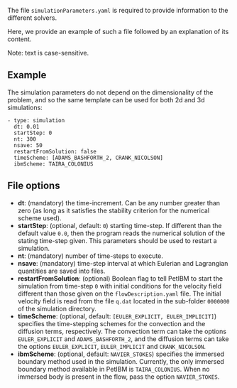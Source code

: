The file `simulationParameters.yaml` is required to provide information to the different solvers.

Here, we provide an example of such a file followed by an explanation of its content.

Note: text is case-sensitive.


## Example

The simulation parameters do not depend on the dimensionality of the problem, and so the same template can be used for both 2d and 3d simulations:

    - type: simulation
      dt: 0.01
      startStep: 0
      nt: 300
      nsave: 50
      restartFromSolution: false
      timeScheme: [ADAMS_BASHFORTH_2, CRANK_NICOLSON]
      ibmScheme: TAIRA_COLONIUS


## File options

* **dt**: (mandatory) the time-increment. Can be any number greater than zero (as long as it satisfies the stability criterion for the numerical scheme used).
* **startStep**: (optional, default: `0`) starting time-step. If different than the default value `0.0`, then the program reads the numerical solution of the stating time-step given. This parameters should be used to restart a simulation.
* **nt**: (mandatory) number of time-steps to execute.
* **nsave**: (mandatory) time-step interval at which Eulerian and Lagrangian quantities are saved into files.
* **restartFromSolution**: (optional) Boolean flag to tell PetIBM to start the simulation from time-step `0` with initial conditions for the velocity field different than those given on the `flowDescription.yaml` file. The initial velocity field is read from the file `q.dat` located in the sub-folder `0000000` of the simulation directory.
* **timeScheme**: (optional, default: `[EULER_EXPLICIT, EULER_IMPLICIT]`) specifies the time-stepping schemes for the convection and the diffusion terms, respectively. The convection term can take the options `EULER_EXPLICIT` and `ADAMS_BASHFORTH_2`, and the diffusion terms can take the options `EULER_EXPLICIT`, `EULER_IMPLICIT` and `CRANK_NICOLSON`.
* **ibmScheme**: (optional, default: `NAVIER_STOKES`) specifies the immersed boundary method used in the simulation. Currently, the only immersed boundary method available in PetIBM is `TAIRA_COLONIUS`. When no immersed body is present in the flow, pass the option `NAVIER_STOKES`.

